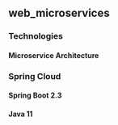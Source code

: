 ## web_microservices
### Technologies
#### Microservice Architecture
### Spring Cloud
#### Spring Boot 2.3
#### Java 11
